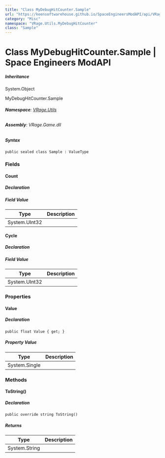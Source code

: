 ```yaml
---
title: "Class MyDebugHitCounter.Sample"
url: "https://keensoftwarehouse.github.io/SpaceEngineersModAPI/api/VRage.Utils.MyDebugHitCounter.Sample.html"
category: "Misc"
namespace: "VRage.Utils.MyDebugHitCounter"
class: "Sample"
---
```


# Class MyDebugHitCounter.Sample | Space Engineers ModAPI

##### Inheritance

System.Object

MyDebugHitCounter.Sample

###### **Namespace**: [VRage.Utils](https://keensoftwarehouse.github.io/SpaceEngineersModAPI/api/VRage.Utils.html)

###### **Assembly**: VRage.Game.dll

##### Syntax

```
public sealed class Sample : ValueType
```

### Fields

#### Count

##### Declaration

##### Field Value

| Type | Description |
| --- | --- |
| System.UInt32 |     |

#### Cycle

##### Declaration

##### Field Value

| Type | Description |
| --- | --- |
| System.UInt32 |     |

### Properties

#### Value

##### Declaration

```
public float Value { get; }
```

##### Property Value

| Type | Description |
| --- | --- |
| System.Single |     |

### Methods

#### ToString()

##### Declaration

```
public override string ToString()
```

##### Returns

| Type | Description |
| --- | --- |
| System.String |     |